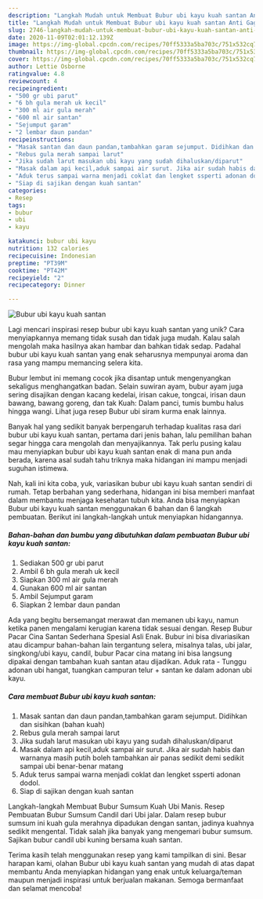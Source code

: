 ```yaml
---
description: "Langkah Mudah untuk Membuat Bubur ubi kayu kuah santan Anti Gagal"
title: "Langkah Mudah untuk Membuat Bubur ubi kayu kuah santan Anti Gagal"
slug: 2746-langkah-mudah-untuk-membuat-bubur-ubi-kayu-kuah-santan-anti-gagal
date: 2020-11-09T02:01:12.139Z
image: https://img-global.cpcdn.com/recipes/70ff5333a5ba703c/751x532cq70/bubur-ubi-kayu-kuah-santan-foto-resep-utama.jpg
thumbnail: https://img-global.cpcdn.com/recipes/70ff5333a5ba703c/751x532cq70/bubur-ubi-kayu-kuah-santan-foto-resep-utama.jpg
cover: https://img-global.cpcdn.com/recipes/70ff5333a5ba703c/751x532cq70/bubur-ubi-kayu-kuah-santan-foto-resep-utama.jpg
author: Lettie Osborne
ratingvalue: 4.8
reviewcount: 4
recipeingredient:
- "500 gr ubi parut"
- "6 bh gula merah uk kecil"
- "300 ml air gula merah"
- "600 ml air santan"
- "Sejumput garam"
- "2 lembar daun pandan"
recipeinstructions:
- "Masak santan dan daun pandan,tambahkan garam sejumput. Didihkan dan sisihkan (bahan kuah)"
- "Rebus gula merah sampai larut"
- "Jika sudah larut masukan ubi kayu yang sudah dihaluskan/diparut"
- "Masak dalam api kecil,aduk sampai air surut. Jika air sudah habis dan warnanya masih putih boleh tambahkan air panas sedikit demi sedikit sampai ubi benar-benar matang"
- "Aduk terus sampai warna menjadi coklat dan lengket ssperti adonan dodol."
- "Siap di sajikan dengan kuah santan"
categories:
- Resep
tags:
- bubur
- ubi
- kayu

katakunci: bubur ubi kayu 
nutrition: 132 calories
recipecuisine: Indonesian
preptime: "PT39M"
cooktime: "PT42M"
recipeyield: "2"
recipecategory: Dinner

---
```



![Bubur ubi kayu kuah santan](https://img-global.cpcdn.com/recipes/70ff5333a5ba703c/751x532cq70/bubur-ubi-kayu-kuah-santan-foto-resep-utama.jpg)

Lagi mencari inspirasi resep bubur ubi kayu kuah santan yang unik? Cara menyiapkannya memang tidak susah dan tidak juga mudah. Kalau salah mengolah maka hasilnya akan hambar dan bahkan tidak sedap. Padahal bubur ubi kayu kuah santan yang enak seharusnya mempunyai aroma dan rasa yang mampu memancing selera kita.

Bubur lembut ini memang cocok jika disantap untuk mengenyangkan sekaligus menghangatkan badan. Selain suwiran ayam, bubur ayam juga sering disajikan dengan kacang kedelai, irisan cakue, tongcai, irisan daun bawang, bawang goreng, dan tak Kuah: Dalam panci, tumis bumbu halus hingga wangi. Lihat juga resep Bubur ubi siram kurma enak lainnya.

Banyak hal yang sedikit banyak berpengaruh terhadap kualitas rasa dari bubur ubi kayu kuah santan, pertama dari jenis bahan, lalu pemilihan bahan segar hingga cara mengolah dan menyajikannya. Tak perlu pusing kalau mau menyiapkan bubur ubi kayu kuah santan enak di mana pun anda berada, karena asal sudah tahu triknya maka hidangan ini mampu menjadi suguhan istimewa.


Nah, kali ini kita coba, yuk, variasikan bubur ubi kayu kuah santan sendiri di rumah. Tetap berbahan yang sederhana, hidangan ini bisa memberi manfaat dalam membantu menjaga kesehatan tubuh kita. Anda bisa menyiapkan Bubur ubi kayu kuah santan menggunakan 6 bahan dan 6 langkah pembuatan. Berikut ini langkah-langkah untuk menyiapkan hidangannya.

<!--inarticleads1-->

##### Bahan-bahan dan bumbu yang dibutuhkan dalam pembuatan Bubur ubi kayu kuah santan:

1. Sediakan 500 gr ubi parut
1. Ambil 6 bh gula merah uk kecil
1. Siapkan 300 ml air gula merah
1. Gunakan 600 ml air santan
1. Ambil Sejumput garam
1. Siapkan 2 lembar daun pandan


Ada yang begitu bersemangat merawat dan memanen ubi kayu, namun ketika panen mengalami kerugian karena tidak sesuai dengan. Resep Bubur Pacar Cina Santan Sederhana Spesial Asli Enak. Bubur ini bisa divariasikan atau dicampur bahan-bahan lain tergantung selera, misalnya talas, ubi jalar, singkong/ubi kayu, candil, bubur Pacar cina matang ini bisa langsung dipakai dengan tambahan kuah santan atau dijadikan. Aduk rata - Tunggu adonan ubi hangat, tuangkan campuran telur + santan ke dalam adonan ubi kayu. 

<!--inarticleads2-->

##### Cara membuat Bubur ubi kayu kuah santan:

1. Masak santan dan daun pandan,tambahkan garam sejumput. Didihkan dan sisihkan (bahan kuah)
1. Rebus gula merah sampai larut
1. Jika sudah larut masukan ubi kayu yang sudah dihaluskan/diparut
1. Masak dalam api kecil,aduk sampai air surut. Jika air sudah habis dan warnanya masih putih boleh tambahkan air panas sedikit demi sedikit sampai ubi benar-benar matang
1. Aduk terus sampai warna menjadi coklat dan lengket ssperti adonan dodol.
1. Siap di sajikan dengan kuah santan


Langkah-langkah Membuat Bubur Sumsum Kuah Ubi Manis. Resep Pembuatan Bubur Sumsum Candil dari Ubi jalar. Dalam resep bubur sumsum ini kuah gula merahnya dipadukan dengan santan, jadinya kuahnya sedikit mengental. Tidak salah jika banyak yang mengemari bubur sumsum. Sajikan bubur candil ubi kuning bersama kuah santan. 

Terima kasih telah menggunakan resep yang kami tampilkan di sini. Besar harapan kami, olahan Bubur ubi kayu kuah santan yang mudah di atas dapat membantu Anda menyiapkan hidangan yang enak untuk keluarga/teman maupun menjadi inspirasi untuk berjualan makanan. Semoga bermanfaat dan selamat mencoba!
